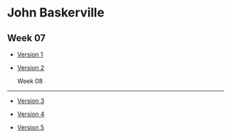 John Baskerville
================

Week 07
-------

- [Version 1](https://LauraMitchell13.github.io/john-baskerville/version1.html)

- [Version 2](https://LauraMitchell13.github.io/john-baskerville/version2.html)

  Week 08
-----------

- [Version 3](https://LauraMitchell13.github.io/john-baskerville/version3.html)

- [Version 4](https://LauraMitchell13.github.io/john-baskerville/version4.html)

- [Version 5](https://LauraMitchell13.github.io/john-baskerville/version5.html)
